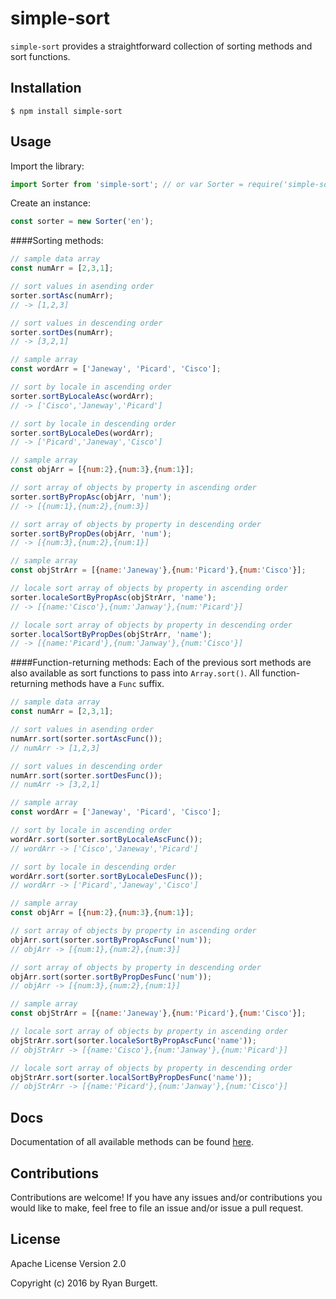 # simple-sort

`simple-sort` provides a straightforward collection of sorting methods and sort functions.

## Installation
```
$ npm install simple-sort
```

## Usage
Import the library:
```js
import Sorter from 'simple-sort'; // or var Sorter = require('simple-sort').default;
```
Create an instance:
```js
const sorter = new Sorter('en');
```
####Sorting methods:
```js
// sample data array
const numArr = [2,3,1];

// sort values in asending order
sorter.sortAsc(numArr);
// -> [1,2,3]

// sort values in descending order
sorter.sortDes(numArr);
// -> [3,2,1]

// sample array
const wordArr = ['Janeway', 'Picard', 'Cisco'];

// sort by locale in ascending order
sorter.sortByLocaleAsc(wordArr);
// -> ['Cisco','Janeway','Picard']

// sort by locale in descending order
sorter.sortByLocaleDes(wordArr);
// -> ['Picard','Janeway','Cisco']

// sample array
const objArr = [{num:2},{num:3},{num:1}];

// sort array of objects by property in ascending order
sorter.sortByPropAsc(objArr, 'num');
// -> [{num:1},{num:2},{num:3}]

// sort array of objects by property in descending order
sorter.sortByPropDes(objArr, 'num');
// -> [{num:3},{num:2},{num:1}]

// sample array
const objStrArr = [{name:'Janeway'},{num:'Picard'},{num:'Cisco'}];

// locale sort array of objects by property in ascending order
sorter.localeSortByPropAsc(objStrArr, 'name');
// -> [{name:'Cisco'},{num:'Janway'},{num:'Picard'}]

// locale sort array of objects by property in descending order
sorter.localSortByPropDes(objStrArr, 'name');
// -> [{name:'Picard'},{num:'Janway'},{num:'Cisco'}]

```
####Function-returning methods:
Each of the previous sort methods are also available as sort functions to pass into `Array.sort()`. All function-returning methods have a `Func` suffix.
```js
// sample data array
const numArr = [2,3,1];

// sort values in asending order
numArr.sort(sorter.sortAscFunc());
// numArr -> [1,2,3]

// sort values in descending order
numArr.sort(sorter.sortDesFunc());
// numArr -> [3,2,1]

// sample array
const wordArr = ['Janeway', 'Picard', 'Cisco'];

// sort by locale in ascending order
wordArr.sort(sorter.sortByLocaleAscFunc());
// wordArr -> ['Cisco','Janeway','Picard']

// sort by locale in descending order
wordArr.sort(sorter.sortByLocaleDesFunc());
// wordArr -> ['Picard','Janeway','Cisco']

// sample array
const objArr = [{num:2},{num:3},{num:1}];

// sort array of objects by property in ascending order
objArr.sort(sorter.sortByPropAscFunc('num'));
// objArr -> [{num:1},{num:2},{num:3}]

// sort array of objects by property in descending order
objArr.sort(sorter.sortByPropDesFunc('num'));
// objArr -> [{num:3},{num:2},{num:1}]

// sample array
const objStrArr = [{name:'Janeway'},{num:'Picard'},{num:'Cisco'}];

// locale sort array of objects by property in ascending order
objStrArr.sort(sorter.localeSortByPropAscFunc('name'));
// objStrArr -> [{name:'Cisco'},{num:'Janway'},{num:'Picard'}]

// locale sort array of objects by property in descending order
objStrArr.sort(sorter.localSortByPropDesFunc('name'));
// objStrArr -> [{name:'Picard'},{num:'Janway'},{num:'Cisco'}]
```

## Docs
Documentation of all available methods can be found [here](https://github.com/rBurgett/simple-sort/wiki#sorter).

## Contributions
Contributions are welcome! If you have any issues and/or contributions you would like to make, feel free to file an issue and/or issue a pull request.

## License
Apache License Version 2.0

Copyright (c) 2016 by Ryan Burgett.
